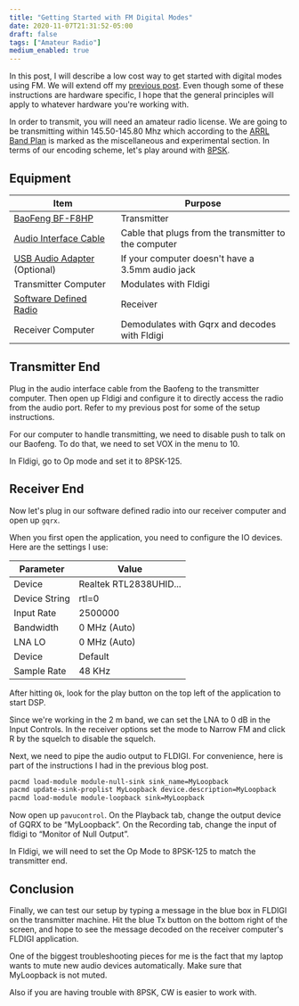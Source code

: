 ```yaml
---
title: "Getting Started with FM Digital Modes"
date: 2020-11-07T21:31:52-05:00
draft: false
tags: ["Amateur Radio"]
medium_enabled: true
---
```


In this post, I will describe a low cost way to get started with digital modes using FM. We will extend off my [previous post](/blog/digitalmodes/). Even though some of these instructions are hardware specific, I hope that the general principles will apply to whatever hardware you're working with.

In order to transmit, you will need an amateur radio license. We are going to be transmitting within 145.50-145.80 Mhz which according to the [ARRL Band Plan](http://www.arrl.org/band-plan) is marked as the miscellaneous and experimental section. In terms of our encoding scheme, let's play around with [8PSK](https://www.sigidwiki.com/wiki/8PSK). 

## Equipment

| Item                                                         | Purpose                                               |
| ------------------------------------------------------------ | ----------------------------------------------------- |
| [BaoFeng BF-F8HP](https://www.amazon.com/BaoFeng-BF-F8HP-Two-Way-136-174Mhz-400-520Mhz/dp/B00MAULSOK/) | Transmitter                                           |
| [Audio Interface Cable](https://www.amazon.com/BTECH-APRS-K1-Interface-APRSDroid-Compatible/dp/B01LMIBAZW/) | Cable that plugs from the transmitter to the computer |
| [USB Audio Adapter](https://www.amazon.com/LZYCO-External-Adapter-Headphone-Microphone/dp/B072J7WLQ5/) (Optional) | If your computer doesn't have a 3.5mm audio jack      |
| Transmitter Computer                                         | Modulates with Fldigi                                 |
| [Software Defined Radio](https://www.amazon.com/RTL-SDR-Blog-RTL2832U-Software-Defined/dp/B011HVUEME/) | Receiver                                              |
| Receiver Computer                                            | Demodulates with Gqrx and decodes with Fldigi         |

## Transmitter End

Plug in the audio interface cable from the Baofeng to the transmitter computer. Then open up Fldigi and configure it to directly access the radio from the audio port. Refer to my previous post for some of the setup instructions.

For our computer to handle transmitting, we need to disable push to talk on our Baofeng. To do that, we need to set VOX in the menu to 10.

In Fldigi, go to Op mode and set it to 8PSK-125.

## Receiver End

Now let's plug in our software defined radio into our receiver computer and open up `gqrx`.

When you first open the application, you need to configure the IO devices. Here are the settings I use:

| Parameter     | Value                  |
| ------------- | ---------------------- |
| Device        | Realtek RTL2838UHID... |
| Device String | rtl=0                  |
| Input Rate    | 2500000                |
| Bandwidth     | 0 MHz (Auto)           |
| LNA LO        | 0 MHz (Auto)           |
| Device        | Default                |
| Sample Rate   | 48 KHz                 |

After hitting `Ok`, look for the play button on the top left of the application to start DSP.

Since we're working in the 2 m band, we can set the LNA to 0 dB in the Input Controls. In the receiver options set the mode to Narrow FM and click R by the squelch to disable the squelch.

Next, we need to pipe the audio output to FLDIGI. For convenience, here is part of the instructions I had in the previous blog post.

```bash
pacmd load-module module-null-sink sink_name=MyLoopback
pacmd update-sink-proplist MyLoopback device.description=MyLoopback
pacmd load-module module-loopback sink=MyLoopback
```

Now open up `pavucontrol`. On the Playback tab, change the output device of GQRX to be “MyLoopback”. On the Recording tab, change the input of fldigi to “Monitor of Null Output”.

In Fldigi, we will need to set the Op Mode to 8PSK-125 to match the transmitter end.

## Conclusion

Finally, we can test our setup by typing a message in the blue box in FLDIGI on the transmitter machine. Hit the blue Tx button on the bottom right of the screen, and hope to see the message decoded on the receiver computer's FLDIGI application.

One of the biggest troubleshooting pieces for me is the fact that my laptop wants to mute new audio devices automatically. Make sure that MyLoopback is not muted.

Also if you are having trouble with 8PSK, CW is easier to work with.